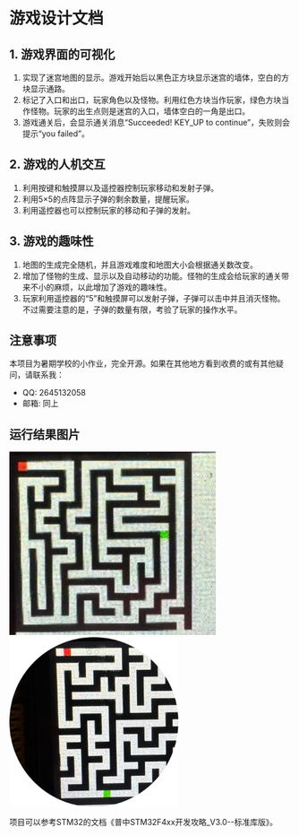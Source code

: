 # 游戏设计文档

## 1. 游戏界面的可视化
1. 实现了迷宫地图的显示。游戏开始后以黑色正方块显示迷宫的墙体，空白的方块显示通路。
2. 标记了入口和出口，玩家角色以及怪物。利用红色方块当作玩家，绿色方块当作怪物。玩家的出生点则是迷宫的入口，墙体空白的一角是出口。
3. 游戏通关后，会显示通关消息“Succeeded! KEY_UP to continue”，失败则会提示“you failed”。

## 2. 游戏的人机交互
1. 利用按键和触摸屏以及遥控器控制玩家移动和发射子弹。
2. 利用5×5的点阵显示子弹的剩余数量，提醒玩家。
3. 利用遥控器也可以控制玩家的移动和子弹的发射。

## 3. 游戏的趣味性
1. 地图的生成完全随机，并且游戏难度和地图大小会根据通关数改变。
2. 增加了怪物的生成、显示以及自动移动的功能。怪物的生成会给玩家的通关带来不小的麻烦，以此增加了游戏的趣味性。
3. 玩家利用遥控器的“5”和触摸屏可以发射子弹，子弹可以击中并且消灭怪物。不过需要注意的是，子弹的数量有限，考验了玩家的操作水平。

## 注意事项
本项目为暑期学校的小作业，完全开源。如果在其他地方看到收费的或有其他疑问，请联系我：
- QQ: 2645132058
- 邮箱: 同上

## 运行结果图片
![alt text](image.png)
![alt text](image-1.png)

项目可以参考STM32的文档《普中STM32F4xx开发攻略_V3.0--标准库版》。
